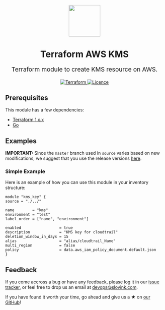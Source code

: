<p align="center"> <img src="https://user-images.githubusercontent.com/50652676/62349836-882fef80-b51e-11e9-99e3-7b974309c7e3.png" width="100" height="100"></p>


<h1 align="center">
    Terraform AWS KMS
</h1>

<p align="center" style="font-size: 1.2rem;"> 
    Terraform module to create KMS resource on AWS.
     </p>

<p align="center">

<a href="https://www.terraform.io">
  <img src="https://img.shields.io/badge/Terraform-v1.1.7-green" alt="Terraform">
</a>
<a href="LICENSE.md">
  <img src="https://img.shields.io/badge/License-APACHE-blue.svg" alt="Licence">
</a>


## Prerequisites

This module has a few dependencies:

- [Terraform 1.x.x](https://learn.hashicorp.com/terraform/getting-started/install.html)
- [Go](https://golang.org/doc/install)







## Examples


**IMPORTANT:** Since the `master` branch used in `source` varies based on new modifications, we suggest that you use the release versions [here](https://github.com/slovink/terraform-aws-kms.git).


### Simple Example
Here is an example of how you can use this module in your inventory structure:
  ```hcl
module "kms_key" {
  source = "./../"

  name        = "kms"
  environment = "test"
  label_order = ["name", "environment"]

  enabled                 = true
  description             = "KMS key for cloudtrail"
  deletion_window_in_days = 15
  alias                   = "alias/cloudtrail_Name"
  multi_region            = false
  policy                  = data.aws_iam_policy_document.default.json
}

  ```



## Feedback
If you come accross a bug or have any feedback, please log it in our [issue tracker](https://github.com/slovink/terraform-aws-kms.git), or feel free to drop us an email at [devops@slovink.com](devops@slovink.com).

If you have found it worth your time, go ahead and give us a ★ on [our GitHub](https://github.com/slovink/terraform-aws-kms.git)!